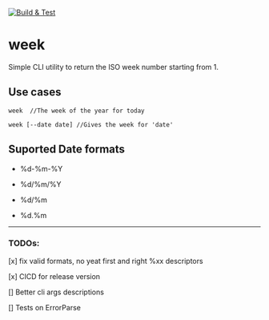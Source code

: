 [![Build & Test](https://github.com/billyto/week/actions/workflows/build.yml/badge.svg)](https://github.com/billyto/week/actions/workflows/build.yml)


# week
Simple CLI utility to return the ISO week number starting from 1.

## Use cases

```
week  //The week of the year for today

week [--date date] //Gives the week for 'date'
```

## Suported Date formats
* %d-%m-%Y

* %d/%m/%Y

* %d/%m

* %d.%m


---

### TODOs:

[x] fix valid formats, no yeat first and right %xx descriptors

[x] CICD for release version

[] Better cli args descriptions

[] Tests on ErrorParse  
